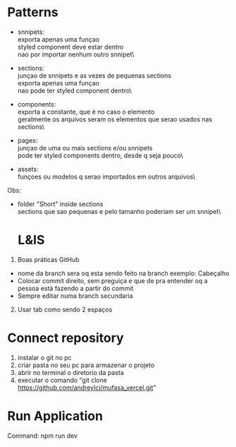   # Patterns

- snnipets:\
	exporta apenas uma funçao\
	styled component deve estar dentro\
	nao por importar nenhum outro snnipet\

- sections:\
	junçao de snnipets e as vezes de pequenas sections\
	exporta apenas uma funçao\
	nao pode ter styled component dentro\

- components:\
	exporta a constante, que é no caso o elemento\
	geralmente os arquivos seram os elementos que serao usados nas sections\

- pages:\
	junçao de uma ou mais sections e/ou snnipets\
	pode ter styled components dentro, desde q seja pouco\

- assets:\
	funçoes ou modelos q serao importados em outros arquivos\

Obs:
- folder "Short" inside sections\
	sections que sao pequenas e pelo tamanho poderiam ser um snnipet\
  
  # L&IS
1. Boas práticas GitHub
  - nome da branch sera oq esta sendo feito na branch
      exemplo: Cabeçalho
  - Colocar commit direito, sem preguiça e que de pra entender oq a pessoa está fazendo a partir do commit
  - Sempre editar numa branch secundaria
2. Usar tab como sendo 2 espaços
  
  # Connect repository
1. instalar o git no pc
2. criar pasta no seu pc para armazenar o projeto
3. abrir no terminal o diretorio da pasta
4. executar o comando "git clone https://github.com/andreylcj/mufasa_vercel.git"

  # Run Application
Command: npm run dev
